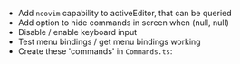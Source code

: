 - Add `neovim` capability to activeEditor, that can be queried
- Add option to hide commands in screen when (null, null)
- Disable / enable keyboard input
- Test menu bindings / get menu bindings working
- Create these 'commands' in `Commands.ts`:
